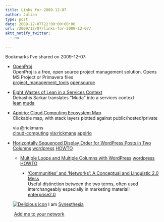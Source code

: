 ```yaml
---
title: Links for 2009-12-07
author: Julian
type: post
date: 2009-12-07T22:00:00+00:00
url: /2009/12/07/links-for-2009-12-07/
aktt_notify_twitter:
  - no

---
```

Bookmarks I&#8217;ve shared on 2009-12-07:

  * [OpenProj][1]  
    OpenProj is a free, open source project management solution. Opens MS Project or Primavera files  
    [project\_management\_tools][2] [opensource][3] 
  * [Eight Wastes of Lean in a Services Context][4]  
    Debashis Sarkar translates "Muda" into a services context  
    [lean][5] [muda][6] 
  * [Appirio: Cloud Computing Ecosystem Map][7]  
    Clickable map, with stack layers plotted against public/hosted/private
  
    via @rickmans  
    [cloud-computing][8] [via:rickmans][9] [appirio][10] 
  * [Horizontally Sequenced Display Order for WordPress Posts in Two Columns][11] 
    [wordpress][12] [HOWTO][13] </li> 
    
      * [Multiple Loops and Multiple Columns with WordPress][14] 
        [wordpress][12] [HOWTO][13] </li> 
        
          * [&lsquo;Communities&rsquo; and &lsquo;Networks&rsquo;: A Conceptual and Linguistic 2.0 Mess][15]  
            Useful distinction between the two terms, often used interchangeably especially in marketing material!  
            [enterprise2.0][16] </ul> 
        
        <p class="deliciouslink">
          <a href="http://del.icio.us/synesthesia" title="See all my bookmarks on del.icio.us"><img src="https://www.synesthesia.co.uk/images/deliciousicon.jpg" alt="Delicious icon" /></a>&nbsp;I am <a href="http://del.icio.us/synesthesia" title="See all my bookmarks on del.icio.us">Synesthesia</a>
        </p>
        
        <p class="deliciouslink">
          <a href="http://del.icio.us/network?add=synesthesia" title="Add me to your del.icio.us network"><img src="https://www.synesthesia.co.uk/images/add.gif" alt="" /></a>&nbsp;<a href="http://del.icio.us/network?add=synesthesia" title="Add me to your del.icio.us network">Add me to your network</a>
        </p>

 [1]: http://openproj.org/openproj
 [2]: http://delicious.com/synesthesia/project_management_tools
 [3]: http://delicious.com/synesthesia/opensource
 [4]: http://www.sixsigmaiq.com/Columnarticle.cfm?externalid=753
 [5]: http://delicious.com/synesthesia/lean
 [6]: http://delicious.com/synesthesia/muda
 [7]: http://www.appirio.com/ecosystem
 [8]: http://delicious.com/synesthesia/cloud-computing
 [9]: http://delicious.com/synesthesia/via%3Arickmans
 [10]: http://delicious.com/synesthesia/appirio
 [11]: http://perishablepress.com/press/2008/08/04/two-column-horizontal-sequence-wordpress-post-order
 [12]: http://delicious.com/synesthesia/wordpress
 [13]: http://delicious.com/synesthesia/HOWTO
 [14]: http://perishablepress.com/press/2008/09/01/multiple-loops-and-multiple-columns-with-wordpress
 [15]: http://www.debaillon.com/2009/12/communities-and-networks-a-conceptual-and-linguistic-20-mess/?utm_source=feedburner
 [16]: http://delicious.com/synesthesia/enterprise2.0